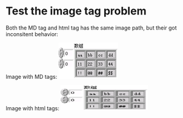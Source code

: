 # Test the image tag problem

Both the MD tag and html tag has the same image path, but their got inconsitent behavior:

Image with MD tags:
![MDimage](images/image192.png)

Image with html tags:
<img src="images/image192.png" style="width:2.39426in;height:0.70169in" />
